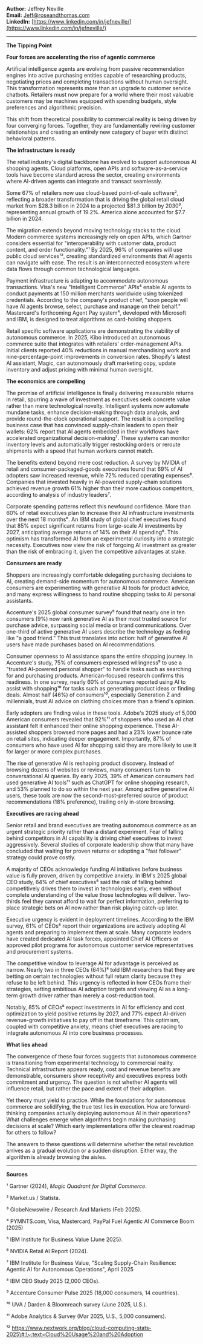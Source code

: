 **Author:** Jeffrey Neville  
**Email:** [Jeff@roseandthomas.com](mailto:Jeff@roseandthomas.com)  
**LinkedIn:** [https://www.linkedin.com/in/jefneville/](https://www.linkedin.com/in/jefneville/)  

---

**The Tipping Point**

**Four forces are accelerating the rise of agentic commerce**

Artificial intelligence agents are evolving from passive recommendation engines into active purchasing entities capable of researching products, negotiating prices and completing transactions without human oversight. This transformation represents more than an upgrade to customer service chatbots. Retailers must now prepare for a world where their most valuable customers may be machines equipped with spending budgets, style preferences and algorithmic precision.

This shift from theoretical possibility to commercial reality is being driven by four converging forces. Together, they are fundamentally rewiring customer relationships and creating an entirely new category of buyer with distinct behavioral patterns.

**The infrastructure is ready**

The retail industry's digital backbone has evolved to support autonomous AI shopping agents. Cloud platforms, open APIs and software-as-a-service tools have become standard across the sector, creating environments where AI-driven agents can integrate and transact seamlessly.

Some 67% of retailers now use cloud-based point-of-sale software², reflecting a broader transformation that is driving the global retail cloud market from $28.3 billion in 2024 to a projected $81.3 billion by 2030³, representing annual growth of 19.2%. America alone accounted for $7.7 billion in 2024\.

The migration extends beyond moving technology stacks to the cloud. Modern commerce systems increasingly rely on open APIs, which Gartner considers essential for "interoperability with customer data, product content, and order functionality."¹ By 2025, 96% of companies will use public cloud services¹², creating standardized environments that AI agents can navigate with ease. The result is an interconnected ecosystem where data flows through common technological languages.

Payment infrastructure is adapting to accommodate autonomous transactions. Visa's new "Intelligent Commerce" APIs⁴ enable AI agents to conduct payments at 150 million merchants worldwide using tokenized credentials. According to the company's product chief, "soon people will have AI agents browse, select, purchase and manage on their behalf." Mastercard's forthcoming Agent Pay system⁴, developed with Microsoft and IBM, is designed to treat algorithms as card-holding shoppers.

Retail specific software applications are demonstrating the viability of autonomous commerce. In 2025, Kibo introduced an autonomous commerce suite that integrates with retailers' order-management APIs. Initial clients reported 40% reductions in manual merchandising work and nine-percentage-point improvements in conversion rates. Shopify's latest AI assistant, Magic, can autonomously draft marketing copy, update inventory and adjust pricing with minimal human oversight.

**The economics are compelling**

The promise of artificial intelligence is finally delivering measurable returns in retail, spurring a wave of investment as executives seek concrete value rather than mere technological novelty. Intelligent systems now automate mundane tasks, enhance decision-making through data analysis, and provide round-the-clock operational support. The result is a compelling business case that has convinced supply-chain leaders to open their wallets: 62% report that AI agents embedded in their workflows have accelerated organizational decision-making⁷. These systems can monitor inventory levels and automatically trigger restocking orders or reroute shipments with a speed that human workers cannot match.

The benefits extend beyond mere cost reduction. A survey by NVIDIA of retail and consumer-packaged-goods executives found that 69% of AI adopters saw increased revenue, while 72% reduced operating expenses⁶. Companies that invested heavily in AI-powered supply-chain solutions achieved revenue growth 61% higher than their more cautious competitors, according to analysis of industry leaders⁷.

Corporate spending patterns reflect this newfound confidence. More than 60% of retail executives plan to increase their AI infrastructure investments over the next 18 months⁶. An IBM study of global chief executives found that 85% expect significant returns from large-scale AI investments by 2027, anticipating average returns of 14% on their AI spending⁸. This optimism has transformed AI from an experimental curiosity into a strategic necessity. Executives now view the risk of forgoing AI investment as greater than the risk of embracing it, given the competitive advantages at stake.

**Consumers are ready**

Shoppers are increasingly comfortable delegating purchasing decisions to AI, creating demand-side momentum for autonomous commerce. American consumers are experimenting with generative AI tools for product advice, and many express willingness to hand routine shopping tasks to AI personal assistants.

Accenture's 2025 global consumer survey⁹ found that nearly one in ten consumers (9%) now rank generative AI as their most trusted source for purchase advice, surpassing social media or brand communications. Over one-third of active generative AI users describe the technology as feeling like "a good friend." This trust translates into action: half of generative AI users have made purchases based on AI recommendations.

Consumer openness to AI assistance spans the entire shopping journey. In Accenture's study, 75% of consumers expressed willingness⁹ to use a "trusted AI-powered personal shopper" to handle tasks such as searching for and purchasing products. American-focused research confirms this readiness. In one survey, nearly 60% of consumers reported using AI to assist with shopping¹⁰ for tasks such as generating product ideas or finding deals. Almost half (46%) of consumers¹⁰, especially Generation Z and millennials, trust AI advice on clothing choices more than a friend's opinion.

Early adopters are finding value in these tools. Adobe's 2025 study of 5,000 American consumers revealed that 92%¹¹ of shoppers who used an AI chat assistant felt it enhanced their online shopping experience. These AI-assisted shoppers browsed more pages and had a 23% lower bounce rate on retail sites, indicating deeper engagement. Importantly, 87% of consumers who have used AI for shopping said they are more likely to use it for larger or more complex purchases.

The rise of generative AI is reshaping product discovery. Instead of browsing dozens of websites or reviews, many consumers turn to conversational AI queries. By early 2025, 39% of American consumers had used generative AI tools¹¹ such as ChatGPT for online shopping research, and 53% planned to do so within the next year. Among active generative AI users, these tools are now the second-most-preferred source of product recommendations (18% preference), trailing only in-store browsing.

**Executives are racing ahead**

Senior retail and brand executives are treating autonomous commerce as an urgent strategic priority rather than a distant experiment. Fear of falling behind competitors in AI capability is driving chief executives to invest aggressively. Several studies of corporate leadership show that many have concluded that waiting for proven returns or adopting a "fast follower" strategy could prove costly.

A majority of CEOs acknowledge funding AI initiatives before business value is fully proven, driven by competitive anxiety. In IBM's 2025 global CEO study, 64% of chief executives⁸ said the risk of falling behind competitively drives them to invest in technologies early, even without complete understanding of the value those technologies will deliver. Two-thirds feel they cannot afford to wait for perfect information, preferring to place strategic bets on AI now rather than risk playing catch-up later.

Executive urgency is evident in deployment timelines. According to the IBM survey, 61% of CEOs⁸ report their organizations are actively adopting AI agents and preparing to implement them at scale. Many corporate leaders have created dedicated AI task forces, appointed Chief AI Officers or approved pilot programs for autonomous customer service representatives and procurement systems.

The competitive window to leverage AI for advantage is perceived as narrow. Nearly two in three CEOs (64%)⁸ told IBM researchers that they are betting on certain technologies without full return clarity because they refuse to be left behind. This urgency is reflected in how CEOs frame their strategies, setting ambitious AI adoption targets and viewing AI as a long-term growth driver rather than merely a cost-reduction tool.

Notably, 85% of CEOs⁸ expect investments in AI for efficiency and cost optimization to yield positive returns by 2027, and 77% expect AI-driven revenue-growth initiatives to pay off in that timeframe. This optimism, coupled with competitive anxiety, means chief executives are racing to integrate autonomous AI into core business processes.

**What lies ahead**

The convergence of these four forces suggests that autonomous commerce is transitioning from experimental technology to commercial reality. Technical infrastructure appears ready, cost and revenue benefits are demonstrable, consumers show receptivity and executives express both commitment and urgency. The question is not whether AI agents will influence retail, but rather the pace and extent of their adoption.

Yet theory must yield to practice. While the foundations for autonomous commerce are solidifying, the true test lies in execution. How are forward-thinking companies actually deploying autonomous AI in their operations? What challenges emerge when algorithms begin making purchasing decisions at scale? Which early implementations offer the clearest roadmap for others to follow?

The answers to these questions will determine whether the retail revolution arrives as a gradual evolution or a sudden disruption. Either way, the algorithm is already browsing the aisles.

---

**Sources**

¹ Gartner (2024), *Magic Quadrant for Digital Commerce*.

² Market.us / Statista.

³ GlobeNewswire / Research And Markets (Feb 2025).

⁴ PYMNTS.com, Visa, Mastercard, PayPal Fuel Agentic AI Commerce Boom (2025)

⁵ IBM Institute for Business Value (June 2025).

⁶ NVIDIA Retail AI Report (2024).

⁷ IBM Institute for Business Value, "Scaling Supply-Chain Resilience: Agentic AI for Autonomous Operations", April 2025

⁸ IBM CEO Study 2025 (2,000 CEOs).

⁹ Accenture Consumer Pulse 2025 (18,000 consumers, 14 countries).

¹⁰ UVA / Darden & Bloomreach survey (June 2025, U.S.).

¹¹ Adobe Analytics & Survey (Mar 2025, U.S., 5,000 consumers).

¹² https://www.nextwork.org/blog/cloud-computing-stats-2025\#:\~:text=Cloud%20Usage%20and%20Adoption

